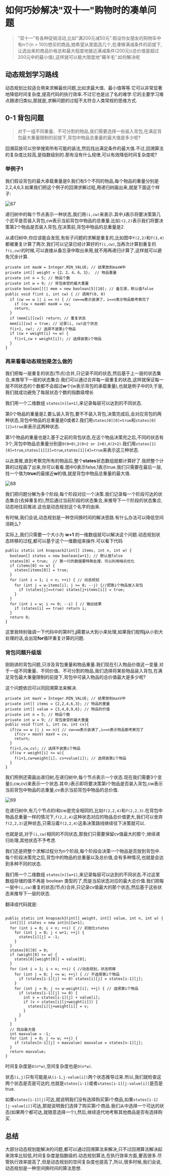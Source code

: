 # 如何巧妙解决"双十一"购物时的凑单问题

> "双十一"有各种促销活动,比如"满200元减50元".假设你女朋友的购物车中有n个(n > 100)想买的商品,她希望从里面选几个,在凑够满减条件的前提下,让选出来的商品价格总和最大程度地接近满减条件(200元)(总价值是超过200元中的最小值),这样就可以极大限度地"薅羊毛".如何解决呢

## 动态规划学习路线

动态规划比较适合用来求解最优问题,比如求最大值、最小值等等.它可以非常显著地降低时间复杂度,提高代码的执行效率.不过它也是出了名的难学.它的主要学习难点跟递归类似,那就是,求解问题的过程不太符合人类常规的思维方式.

## 0-1 背包问题

> 对于一组不同重量、不可分割的物品,我们需要选择一些装入背包,在满足背包最大重量限制的前提下,背包中物品总重量的最大值是多少呢?

回溯蒜放可以穷举搜索所有可能的装法,然后找出满足条件的最大值.不过,回溯算法的复杂度比较高,是指数级别的.那有没有什么规律,可以有效降低时间复杂度呢?

### 举例子1

我们假设背包的最大承载重量是9.我们有5个不同的物品,每个物品的重量分别是2,2,4,6,3.如果我们把这个例子的回溯求解过程,用递归树画出来,就是下面这个样子:

![67](img/67.png)

递归树中的每个节点表示一种状态,我们用`(i,cw)`来表示.其中,**i**表示将要决策第几个武平是否装入背包,cw表示当前背包中物品的总重量.比如:`(2,2)`表示我们将要决策第2个物品是否装入背包,在决策前,背包中物品的总重量是2.

从递归树中,你应该能会发现,有些子问题的求解是重复的,比如图中`f(2,2)`和`f(3,4)`都被重复计算了两次.我们可以记录已经计算好的`f(i,cw)`,当再次计算到重复的`f(i,cw)`的时候,可以直接从备忘录中取出来用,就不用再递归计算了,这样就可以避免冗余计算.

```(实现伪代码)
private int maxW = Integer.MIN_VALUE; // 结果放到maxW中
private int[] weight = {2，2，4，6，3};  // 物品重量
private int n = 5; // 物品个数
private int w = 9; // 背包承受的最大重量
private boolean[][] mem = new boolean[5][10]; // 备忘录，默认值false
public void f(int i, int cw) { // 调用f(0, 0)
  if (cw == w || i == n) { // cw==w表示装满了，i==n表示物品都考察完了
    if (cw > maxW) maxW = cw;
    return;
  }
  if (mem[i][cw]) return; // 重复状态
  mem[i][cw] = true; // 记录(i, cw)这个状态
  f(i+1, cw); // 选择不装第i个物品
  if (cw + weight[i] <= w) {
    f(i+1,cw + weight[i]); // 选择装第i个物品
  }
}
```

### 再来看看动态规划是怎么做的

我们把每一层重复的状态(节点)合并,只记录不同的状态,然后基于上一层的状态集合,来推导下一层的状态集合.我们可以通过合并每一层重复的状态,这样就保证每一层不同状态的个数都不会超过**w**个(w表示背包的承载重量),也就是例子中的9,于是,我们就成功避免了每层状态个数的指数级增长

我们用一个二维数组 `states[n][w+1]`,来记录每层可以达到的不同状态.

第0个物品的重量是2,要么装入背包,要不不装入背包,决策完成后,会对应背包的两种状态,背包中物品的总重量是0或者2.我们用`states[0][0]=true`和`states[0][2]=true`来表示这两种状态.

第1个物品的重量也是2,基于之前的背包状态,在这个物品决策完之后,不同的状态有3个,背包中物品总重量分别是`0(0+0)`,`2(0+2 or 2+0)`,`4(2+2)`.我们用`states[1][0]=true`,`states[1][2]=true`,`states[1][4]=true`来表示这三种状态.

以此类推,直到考察完所有的物品后,整个**states**状态数组就都计算好了.我把整个计算的过程画了出来,你可以看看.图中0表示false,1表示true.我们只需要在最后一层,找一个值为**true**的最接近**w**的值,就是背包中物品总重量的最大值.

![68](img/68.png)

我们把问题分解为多个阶段,每个阶段对应一个决策.我们记录每一个阶段可达的状态集合(去掉重复的),然后通过当前阶段的状态集合,来推导下一个阶段的状态集合,动态地往前推进.这也是动态规划这个名字的由来.

有时候,我们会说,动态规划是一种空间换时间的解决思路.有什么办法可以降低空间消耗么?

实际上,我们只需要一个大小为 **w+1** 的一维数组就可以解决这个问题.动态规划状态转移的过程,都可以基于这个一维数组来操作.可以看下代码

```(一维数组减少空间消耗)
public static int knapsack2(int[] items, int n, int w) {
  boolean[] states = new boolean[w+1]; // 默认值false
  states[0] = true;  // 第一行的数据要特殊处理，可以利用哨兵优化
  if (items[0] <= w) {
    states[items[0]] = true;
  }
  for (int i = 1; i < n; ++i) { // 动态规划
    for (int j = w-items[i]; j >= 0; --j) {//把第i个物品放入背包
      if (states[j]==true) states[j+items[i]] = true;
    }
  }
  for (int i = w; i >= 0; --i) { // 输出结果
    if (states[i] == true) return i;
  }
  return 0;
}
```

这里我特别强调一下代码中的第8行,**j**需要从大到小来处理,如果我们按照**j**从小到大处理的话,会出现**for**循环重复计算的问题.

### 背包问题升级版

刚刚讲的背包问题,只涉及背包重量和物品重量.我们现在引入物品价值这一变量.对于一组不同重量、不同价值、不可分割的物品,我们选择将某些物品装入背包,在满足背包最大重量限制的前提下,背包中可装入物品的总价值最大是多少呢?

这个问题依旧可以同回溯算法来解决.

```()
private int maxV = Integer.MIN_VALUE; // 结果放到maxV中
private int[] items = {2,2,4,6,3}; // 物品的重量
private int[] value = {3,4,8,9,6}; // 物品的价值
private int n = 5; // 物品个数
private int w = 9; // 背包承受的最大重量
public void f(int i, int cw, int cv){
  if(cw == w || i == n){ // cw==w表示装满了,i==n表示物品都考察完了
    if(cv > maxV) maxV = cv;
    return;
  }
  f(i+1,cw,cv); // 选择不装第i个物品
  if(cw + weight[i] <= w){
    f(i+1,cw+weight[i], cv+value[i]); // 选择装第i个物品
  }
}
```

我们照例还需画出递归树,在递归树中,每个节点表示一个状态.现在我们需要3个变量(i,cw,cv)来表示一个状态.其中,i表示即将要决策第i个物品是否装入背包,cw表示当前背包中物品的总重量,cv表示当前背包中物品的总价值.

![69](./img/69.png)

在递归树中,有几个节点的i和cw是完全相同的,比如`f(2,2,4)`和`f(2,2,3)`.在背包中物品总重量一样的情况下,`f(2,2,4)`这种状态对应的物品总价值更大,我们可以舍弃`f(2,2,3)`这种状态,只需沿着`f(2,2,4)`这条决策路线继续往下决策就可以.

也就是说,对于`(i,cw)`相同的不同状态,那我们只需要保留cv值最大的那个,继续递归处理,其他状态不予考虑.

我们还是把整个求解过程分为n个阶段,每个阶段会决策一个物品是否放到背包中.每个阶段决策完之后,背包中的物品的总重量以及总价值,会有多种情况,也就是会达到多种不同的状态.

我们用一个二维数组 `states[n][w+1]`,来记录每层可以达到的不同状态.不过这里数组存储的值不再是 boolean 类型的了,而是当前状态对应的最大总价值.我们把每一层中`(i,cw)`重复的状态(节点)合并,只记录cv值最大的那个状态,然后基于这些状态来推导下一层的状态.

翻译成代码就是:

```()

public static int knapsack3(int[] weight, int[] value, int n, int w) {
  int[][] states = new int[n][w+1];
  for (int i = 0; i < n; ++i) { // 初始化states
    for (int j = 0; j < w+1; ++j) {
      states[i][j] = -1;
    }
  }
  states[0][0] = 0;
  if (weight[0] <= w) {
    states[0][weight[0]] = value[0];
  }
  for (int i = 1; i < n; ++i) { //动态规划，状态转移
    for (int j = 0; j <= w; ++j) { // 不选择第i个物品
      if (states[i-1][j] >= 0) states[i][j] = states[i-1][j];
    }
    for (int j = 0; j <= w-weight[i]; ++j) { // 选择第i个物品
      if (states[i-1][j] >= 0) {
        int v = states[i-1][j] + value[i];
        if (v > states[i][j+weight[i]]) {
          states[i][j+weight[i]] = v;
        }
      }
    }
  }
  // 找出最大值
  int maxvalue = -1;
  for (int j = 0; j <= w; ++j) {
    if (states[n-1][j] > maxvalue) maxvalue = states[n-1][j];
  }
  return maxvalue;
}
```

时间复杂度是`O(n*w)`,空间复杂度也是`O(n*w)`.

状态`(i,j)`只有可能是从`(i-1,j-value[i])`两个状态推导过来.所以,我们就检查这两个状态是否是可达的,也就是`states[i-1]`或者`states[i-1][j-value[i]]`是否是true.

如果`states[i-1][j]`可达,就说明我们没有选择购买第i个商品,如果`states[i-1][j-value[i]]`可达,那就说明我们选择了购买第i个商品.我们从中选择一个可达的状态(如果两个都可达,就随意选择一个),然后,继续迭代地考察其他商品是否有选择购买.

## 总结

大部分动态规划能解决的问题,都可以通过回溯算法来解决,只不过回溯算法解决起来效率比较低,时间复杂度是指数级的.动态规划算法,在执行效率方面,要高很多.尽管执行效率提高了,但是动态规划的空间复杂度也提高了,所以,很多时候,我们会说,动态规划是一种空间换时间的算法思想.